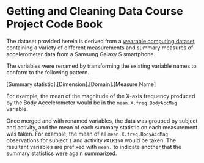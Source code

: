 # Getting and Cleaning Data Course Project Code Book

The dataset provided herein is derived from a [wearable computing dataset][wcd] containing a variety of different measurements and summary measures of accelerometer data from a Samsung Galaxy S smartphone.

[wcd]: https://d396qusza40orc.cloudfront.net/getdata%2Fprojectfiles%2FUCI%20HAR%20Dataset.zip

The variables were renamed by transforming the existing variable names to conform to the following pattern.

[Summary statistic].[Dimension].[Domain].[Measure Name]

For example, the mean of the magnitude of the X-axis frequency produced by the Body Accelerometer would be in the `mean.X.freq.BodyAccMag` variable.

Once merged and with renamed variables, the data was grouped by subject and activity, and the mean of each summary statistic on each measurement was taken.  For example, the mean of all `mean.X.freq.BodyAccMag` observations for subject `1` and activity `WALKING` would be taken.  The resultant variables are prefixed with `mean.` to indicate another that the summary statistics were again summarized.
